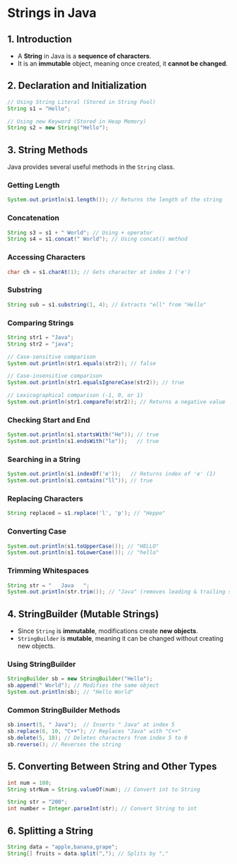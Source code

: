 # **Strings in Java**

## **1. Introduction**
- A **String** in Java is a **sequence of characters**.
- It is an **immutable** object, meaning once created, it **cannot be changed**.

## **2. Declaration and Initialization**
```java
// Using String Literal (Stored in String Pool)
String s1 = "Hello"; 

// Using new Keyword (Stored in Heap Memory)
String s2 = new String("Hello");
```

## **3. String Methods**
Java provides several useful methods in the `String` class.

### **Getting Length**
```java
System.out.println(s1.length()); // Returns the length of the string
```

### **Concatenation**
```java
String s3 = s1 + " World"; // Using + operator
String s4 = s1.concat(" World"); // Using concat() method
```

### **Accessing Characters**
```java
char ch = s1.charAt(1); // Gets character at index 1 ('e')
```

### **Substring**
```java
String sub = s1.substring(1, 4); // Extracts "ell" from "Hello"
```

### **Comparing Strings**
```java
String str1 = "Java";
String str2 = "java";

// Case-sensitive comparison
System.out.println(str1.equals(str2)); // false

// Case-insensitive comparison
System.out.println(str1.equalsIgnoreCase(str2)); // true

// Lexicographical comparison (-1, 0, or 1)
System.out.println(str1.compareTo(str2)); // Returns a negative value
```

### **Checking Start and End**
```java
System.out.println(s1.startsWith("He")); // true
System.out.println(s1.endsWith("lo"));   // true
```

### **Searching in a String**
```java
System.out.println(s1.indexOf('e'));   // Returns index of 'e' (1)
System.out.println(s1.contains("ll")); // true
```

### **Replacing Characters**
```java
String replaced = s1.replace('l', 'p'); // "Heppo"
```

### **Converting Case**
```java
System.out.println(s1.toUpperCase()); // "HELLO"
System.out.println(s1.toLowerCase()); // "hello"
```

### **Trimming Whitespaces**
```java
String str = "   Java   ";
System.out.println(str.trim()); // "Java" (removes leading & trailing spaces)
```

## **4. StringBuilder (Mutable Strings)**
- Since `String` is **immutable**, modifications create **new objects**.
- `StringBuilder` is **mutable**, meaning it can be changed without creating new objects.

### **Using StringBuilder**
```java
StringBuilder sb = new StringBuilder("Hello");
sb.append(" World"); // Modifies the same object
System.out.println(sb); // "Hello World"
```

### **Common StringBuilder Methods**
```java
sb.insert(5, " Java");  // Inserts " Java" at index 5
sb.replace(6, 10, "C++"); // Replaces "Java" with "C++"
sb.delete(5, 10); // Deletes characters from index 5 to 9
sb.reverse(); // Reverses the string
```

## **5. Converting Between String and Other Types**
```java
int num = 100;
String strNum = String.valueOf(num); // Convert int to String

String str = "200";
int number = Integer.parseInt(str); // Convert String to int
```

## **6. Splitting a String**
```java
String data = "apple,banana,grape";
String[] fruits = data.split(","); // Splits by ","
```
